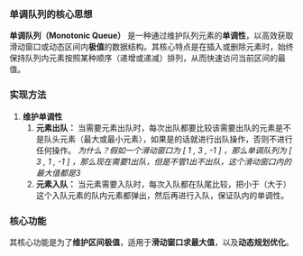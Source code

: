 ### 单调队列的核心思想
**单调队列（Monotonic Queue）** 是一种通过维护队列元素的**单调性**，以高效获取滑动窗口或动态区间内**极值**的数据结构。其核心特点是在插入或删除元素时，始终保持队列内元素按照某种顺序（递增或递减）排列，从而快速访问当前区间的最值。

### 实现方法
1. **维护单调性**
	1. **元素出队：** 当需要元素出队时，每次出队都要比较该需要出队的元素是不是队头元素（最大或最小元素），如果是的话就进行出队操作，否则不进行任何操作。
		*为什么？假如一个滑动窗口为 [ 1 , 3 , -1 ] ，那么单调队列为 [ 3 , 1 , -1 ] ，那么现在需要1出队，但是不管1出不出队，这个滑动窗口内的最大值都是3*
	2. **元素入队：** 当元素需要入队时，每次入队都在队尾比较，把小于（大于）这个入队元素的队内元素都弹出，然后再进行入队，保证队内的单调性。

### 核心功能
其核心功能是为了**维护区间极值**，适用于**滑动窗口求最大值**，以及**动态规划优化**。